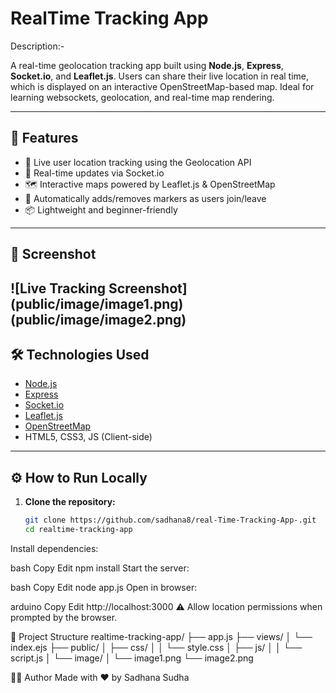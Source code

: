 ﻿
# RealTime Tracking App

Description:-

A real-time geolocation tracking app built using 
**Node.js**, **Express**, **Socket.io**, and **Leaflet.js**. 
Users can share their live location in real time, which is displayed on an interactive OpenStreetMap-based map. Ideal for learning websockets, geolocation, and real-time map rendering.

---

## 🚀 Features

- 📍 Live user location tracking using the Geolocation API
- 🔄 Real-time updates via Socket.io
- 🗺️ Interactive maps powered by Leaflet.js & OpenStreetMap
- 🧩 Automatically adds/removes markers as users join/leave
- 📦 Lightweight and beginner-friendly

---

## 📸 Screenshot

![Live Tracking Screenshot]
(public/image/image1.png)
(public/image/image2.png)
---

## 🛠️ Technologies Used

- [Node.js](https://nodejs.org/)
- [Express](https://expressjs.com/)
- [Socket.io](https://socket.io/)
- [Leaflet.js](https://leafletjs.com/)
- [OpenStreetMap](https://www.openstreetmap.org/)
- HTML5, CSS3, JS (Client-side)

---

## ⚙️ How to Run Locally

1. **Clone the repository:**
   ```bash
   git clone https://github.com/sadhana8/real-Time-Tracking-App-.git
   cd realtime-tracking-app
Install dependencies:

bash
Copy
Edit
npm install
Start the server:

bash
Copy
Edit
node app.js
Open in browser:

arduino
Copy
Edit
http://localhost:3000
⚠️ Allow location permissions when prompted by the browser.

📁 Project Structure
realtime-tracking-app/
├── app.js
├── views/
│   └── index.ejs
├── public/
│   ├── css/
│   │   └── style.css
│   ├── js/
│   │   └── script.js
│   └── image/
│       └── image1.png
        └── image2.png


👩‍💻 Author
Made with ❤️ by Sadhana Sudha

